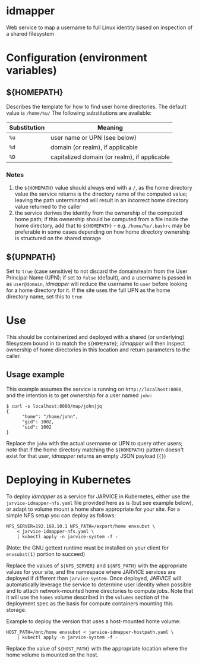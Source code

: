 # idmapper
Web service to map a username to full Linux identity based on inspection of a shared filesystem

# Configuration (environment variables)

## ${HOMEPATH}

Describes the template for how to find user home directories.  The default value is `/home/%u/`
The following substitutions are available:

Substitution|Meaning
---|---
`%u`|user name or UPN (see below)
`%d`|domain (or realm), if applicable
`%D`|capitalized domain (or realm), if applicable

### Notes
1. the `${HOMEPATH}` value should always end with a `/`, as the home directory value the service returns is the directory name of the computed value; leaving the path unterminated will result in an incorrect home directory value returned to the caller
2. the service derives the identity from the ownership of the computed home path; if this ownership should be computed from a file inside the home directory, add that to `${HOMEPATH}` - e.g. `/home/%u/.bashrc` may be preferable in some cases depending on how home directory ownership is structured on the shared storage

## ${UPNPATH}

Set to `true` (case sensitive) to not discard the domain/realm from the User Principal Name (UPN); if set to `false` (default), and a username is passed in as `user@domain`, *idmapper* will reduce the username to `user` before looking for a home directory for it.  If the site uses the full UPN as the home directory name, set this to `true`

# Use

This should be containerized and deployed with a shared (or underlying) filesystem bound in to match the `${HOMEPATH}`; *idmapper* will then inspect ownership of home directories in this location and return parameters to the caller.

## Usage example

This example assumes the service is running on `http://localhost:8080`, and the intention is to get ownership for a user named `john`:

```
$ curl -s localhost:8080/map/john|jq
{
      "home": "/home/john",
      "gid": 1002,
      "uid": 1002
}
```
Replace the `john` with the actual username or UPN to query other users; note that if the home directory matching the `${HOMEPATH}` pattern doesn't exist for that user, *idmapper* returns an empty JSON payload (`{}`)

# Deploying in Kubernetes

To deploy *idmapper* as a service for JARVICE in Kubernetes, either use the `jarvice-idmapper-nfs.yaml` file provided here as is (but see example below), or adapt to volume mount a home share appropriate for your site.  For a simple NFS setup you can deploy as follows:

```
NFS_SERVER=192.168.10.1 NFS_PATH=/export/home envsubst \
    < jarvice-idmapper-nfs.yaml \
    | kubectl apply -n jarvice-system -f -
```
(Note: the GNU gettext runtime must be installed on your client for `envsubst(1)` portion to succeed)

Replace the values of `${NFS_SERVER}` and `${NFS_PATH}` with the appropriate values for your site, and the namespace where JARVICE services are deployed if different than `jarvice-system`.  Once deployed, JARVICE will automatically leverage the service to determine user identity when possible and to attach network-mounted home directories to compute jobs.  Note that it will use the `homes` volume described in the `volumes` section of the deployment spec as the basis for compute containers mounting this storage.

Example to deploy the version that uses a host-mounted home volume:

```
HOST_PATH=/mnt/home envsubst < jarvice-idmapper-hostpath.yaml \
    | kubectl apply -n jarvice-system -f -
```

Replace the value of `${HOST_PATH}` with the appropriate location where the home volume is mounted on the host.



